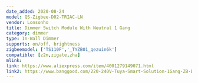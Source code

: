 ```yaml
---
date_added: 2020-08-24
model: QS-Zigbee-D02-TRIAC-LN
vendor: Lonsonho
title: Dimmer Switch Module With Neutral 1 Gang 
category: dimmer
type: In-Wall Dimmer
supports: on/off, brightness
zigbeemodel: ['TS110F','_TYZB01_qezuin6k']
compatible: [z2m,zigate,zha]
mlink: 
link: https://www.aliexpress.com/item/4001279149071.html
link2: https://www.banggood.com/220-240V-Tuya-Smart-Solution-1Gang-ZB-Dimming-Switch-Smart-Home-Modification-Module-p-1790204.html
---
```

